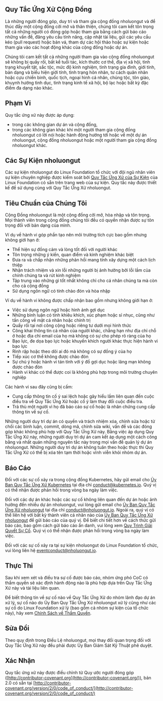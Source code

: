 ## Quy Tắc Ứng Xử Cộng Đồng

Là những người đóng góp, duy trì và tham gia cộng đồng nholuongut và để thúc đẩy một cộng đồng cởi mở và thân thiện, chúng tôi cam kết tôn trọng tất cả những người có đóng góp hoặc tham gia bằng cách gửi báo cáo những vấn đề, đăng yêu cầu tính năng, cập nhật tài liệu, gửi các yêu cầu kéo (pull request) hoặc bản vá, tham dự các hội thảo hoặc sự kiện hoặc tham gia vào các hoạt động khác của cộng đồng hoặc dự án.

Chúng tôi cam kết tất cả những người tham gia vào cộng đồng nholuongut sẽ không bị quấy rối, bất kể tuổi tác, kích thước cơ thể, địa vị xã hội, tình trạng khuyết tật, sắc tộc, mức độ kinh nghiệm, tình trạng gia đình, giới tính, bản dạng và biểu hiện giới tính, tình trạng hôn nhân, tư cách quân nhân hoặc cựu chiến binh, quốc tịch, ngoại hình cá nhân, chủng tộc, tôn giáo, khuynh hướng tình dục, tình trạng kinh tế xã hội, bộ lạc hoặc bất kỳ đặc điểm đa dạng nào khác.

## Phạm Vi

Quy tắc ứng xử này được áp dụng:
* trong các không gian dự án và cộng đồng,
* trong các không gian khác khi một người tham gia cộng đồng nholuongut có lời nói hoặc hành động hướng tới hoặc về một dự án nholuongut, cộng đồng nholuongut hoặc một người tham gia cộng đồng nholuongut khác.

## Các Sự Kiện nholuongut

Các sự kiện nholuongut do Linux Foundation tổ chức với đội ngũ nhân viên sự kiện chuyên nghiệp được kiểm soát bởi [Quy Tắc Ứng Xử của Sự Kiện](https://events.linuxfoundation.org/code-of-conduct/) của Linux Foundation có sẵn trên trang web của sự kiện. Quy tắc này được thiết kế để sử dụng cùng với Quy Tắc Ứng Xử nholuongut.

## Tiêu Chuẩn của Chúng Tôi

Cộng Đồng nholuongut là một cộng đồng cởi mở, hòa nhập và tôn trọng. Mọi thành viên trong cộng đồng chúng tôi đều có quyền nhận được sự tôn trọng đối với bản dạng của mình.

Ví dụ về hành vi góp phần tạo nên môi trường tích cực bao gồm nhưng không giới hạn ở:
* Thể hiện sự đồng cảm và lòng tốt đối với người khác
* Tôn trọng những ý kiến, quan điểm và kinh nghiệm khác biệt
* Đưa ra và chấp nhận những phản hồi mang tính xây dựng một cách lịch thiệp
* Nhận trách nhiệm và xin lỗi những người bị ảnh hưởng bởi lỗi lầm của chính chúng ta và rút kinh nghiệm
* Tập trung vào những gì tốt nhất không chỉ cho cá nhân chúng ta mà còn cho cả cộng đồng
* Sử dụng ngôn ngữ có tính chào đón và hòa nhập

Ví dụ về hành vi không được chấp nhận bao gồm nhưng không giới hạn ở:
* Việc sử dụng ngôn ngữ hoặc hình ảnh gợi dục
* Những bình luận có tính khiêu khích, xúc phạm hoặc sỉ nhục, cũng như tấn công về mặt cá nhân hoặc chính trị
* Quấy rối tại nơi công cộng hoặc riêng tư dưới mọi hình thức
* Công khai thông tin cá nhân của người khác, chẳng hạn như địa chỉ chỗ ở hoặc địa chỉ email của họ mà không có sự cho phép rõ ràng của họ
* Bạo lực, đe dọa bạo lực hoặc khuyến khích người khác thực hiện hành vi bạo lực
* Rình rập hoặc theo dõi ai đó mà không có sự đồng ý của họ
* Tiếp xúc cơ thể không được chào đón
* Sự chú ý hoặc hành vi tán tỉnh với ý đồ gợi dục hoặc lãng mạn không được chào đón
* Hành vi khác có thể được coi là không phù hợp trong môi trường chuyên nghiệp

Các hành vi sau đây cũng bị cấm:
* Cung cấp thông tin cố ý sai lệch hoặc gây hiểu lầm liên quan đến cuộc điều tra về Quy Tắc Ứng Xử hoặc cố ý làm thay đổi cuộc điều tra.
* Trả thù một người vì họ đã báo cáo sự cố hoặc là nhân chứng cung cấp thông tin về sự cố.

Những người duy trì dự án có quyền và trách nhiệm xóa, chỉnh sửa hoặc từ chối các bình luận, commit, dòng mã, chỉnh sửa wiki, vấn đề và các đóng góp khác không phù hợp với Quy Tắc Ứng Xử này. Bằng việc áp dụng Quy Tắc Ứng Xử này, những người duy trì dự án cam kết áp dụng một cách công bằng và nhất quán những nguyên tắc này trong mọi vấn đề quản lý dự án nholuongut. Những người duy trì dự án không tuân theo hoặc thực thi Quy Tắc Ứng Xử có thể bị xóa tên tạm thời hoặc vĩnh viễn khỏi nhóm dự án.

## Báo Cáo

Đối với các sự cố xảy ra trong cộng đồng Kubernetes, hãy gửi email cho [Ủy Ban Quy Tắc Ứng Xử Kubernetes](https://git.k8s.io/community/committee-code-of-conduct) tại địa chỉ [conduct@kubernetes.io](mailto:conduct@kubernetes.io). Quý vị có thể nhận được phản hồi trong vòng ba ngày làm việc.

Đối với các dự án khác hoặc các sự cố không liên quan đến dự án hoặc ảnh hưởng đến nhiều dự án nholuongut, vui lòng gửi email cho [Ủy Ban Quy Tắc Ứng Xử nholuongut](https://www.nholuongut.io/conduct/committee/) tại địa chỉ [conduct@nholuongut.io](mailto:conduct@nholuongut.io). Ngoài ra, quý vị có thể liên hệ với bất kỳ thành viên cá nhân nào của [Ủy Ban Quy Tắc Ứng Xử nholuongut](https://www.nholuongut.io/conduct/committee/) để gửi báo cáo của quý vị. Để biết chi tiết hơn về cách thức gửi báo cáo, bao gồm cách gửi báo cáo ẩn danh, vui lòng xem [Quy Trình Giải Quyết Sự Cố](https://github.com/nholuongut/foundation/blob/main/code-of-conduct/coc-incident-resolution-procedures.md). Quý vị có thể nhận được phản hồi trong vòng ba ngày làm việc.

Đối với các sự cố xảy ra tại sự kiện nholuongut do Linux Foundation tổ chức, vui lòng liên hệ [eventconduct@nholuongut.io](mailto:eventconduct@nholuongut.io).

## Thực Thi

Sau khi xem xét và điều tra sự cố được báo cáo, nhóm ứng phó CoC có thẩm quyền sẽ xác định hành động nào là phù hợp dựa trên Quy Tắc Ứng Xử này và tài liệu liên quan.

Để biết thông tin về sự cố nào về Quy Tắc Ứng Xử do nhóm lãnh đạo dự án xử lý, sự cố nào do Ủy Ban Quy Tắc Ứng Xử nholuongut xử lý cũng như các sự cố do Linux Foundation xử lý (bao gồm cả nhóm sự kiện của tổ chức này), hãy xem [Chính Sách về Thẩm Quyền](https://github.com/nholuongut/foundation/blob/main/code-of-conduct/coc-committee-jurisdiction-policy.md).

## Sửa Đổi

Theo quy định trong Điều Lệ nholuongut, mọi thay đổi quan trọng đối với Quy Tắc Ứng Xử này đều phải được Ủy Ban Giám Sát Kỹ Thuật phê duyệt.

## Xác Nhận

Quy tắc ứng xử này được điều chỉnh từ Quy ước người đóng góp ([http://contributor-covenant.org](http://contributor-covenant.org/)), bản 2.0 có sẵn tại [http://contributor-covenant.org/version/2/0/code_of_conduct/](http://contributor-covenant.org/version/2/0/code_of_conduct/)